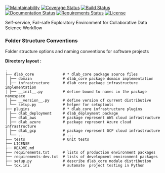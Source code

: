 [![Maintainability](https://api.codeclimate.com/v1/badges/2270e9542f8d3ce871a5/maintainability)](https://codeclimate.com/github/mediapills/dlab/maintainability)
[![Coverage Status](https://codecov.io/gh/mediapills/dlab/branch/master/graph/badge.svg)](https://codecov.io/gh/mediapills/dlab)
[![Build Status](https://travis-ci.com/mediapills/dlab.svg?branch=master)](https://travis-ci.com/mediapills/dlab)
[![Documentation Status](https://readthedocs.org/projects/dlab/badge/?version=latest)](https://dlab.readthedocs.io/en/latest)
[![Requirements Status](https://requires.io/github/mediapills/dlab/requirements.svg?branch=master)](https://requires.io/github/mediapills/dlab/requirements/?branch=master)
[![License](http://img.shields.io/:license-Apache%202-blue.svg)](http://www.apache.org/licenses/LICENSE-2.0.txt)

Self-service, Fail-safe Exploratory Environment for Collaborative Data Science
Workflow

### Folder Structure Conventions

Folder structure options and naming conventions for software projects

**Directory layout :**

    .
    ├── dlab_core             # * dlab_core package source files
    │ ├── domain              # dlab_core package domain implementation
    │ ├── infrastructure      # dlab_core package infrastructure implementation
    │ ├── __init__.py         # define bound to names in the package namespace
    │ ├── __version__.py      # define version of current distributive
    │ └── setup.py            # helper for setuptools
    ├── plugins               # * dlab_core infrastructure plugins
    │ ├── dlab_deployment     # dlab_deployment package
    │ ├── dlab_aws            # package represent AWS cloud infrastructure
    │ ├── dlab_azure          # package represent Azure cloud infrastructure
    │ ├── dlab_gcp            # package represent GCP cloud infrastructure
    │ └── ...                 # ...
    ├── tests                 # Unit tests
    ├── LICENSE                 
    ├── README.md               
    ├── requirements.txt      # lists of production environment packages
    ├── requirements-dev.txt  # lists of development environment packages
    ├── setup.py              # describe dlab_core module distribution
    └── tox.ini               # automate  project testing in Python

